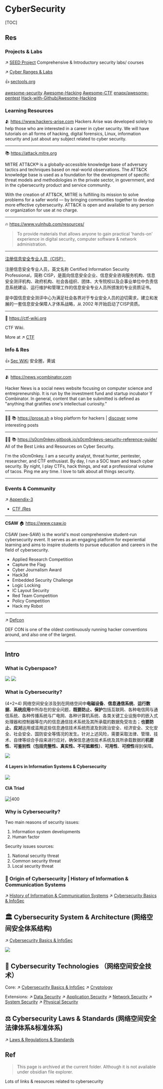 # CyberSecurity

[TOC]



## Res
### Projects & Labs
↗ [SEED Project](☠️%20Kill%20Chain/🎯%20Cyber%20Ranges%20&%20Labs/🧪%20Labs/SEED%20Project/SEED%20Project.md) 
Comprehensive & Introductory security labs/ courses

↗ [Cyber Ranges & Labs](☠️%20Kill%20Chain/🎯%20Cyber%20Ranges%20&%20Labs/Cyber%20Ranges%20&%20Labs.md)

👍 [sectools.org](https://sectools.org)

[awesome-security](https://github.com/sbilly/awesome-security) 
[Awesome-Hacking](https://github.com/Hack-with-Github/Awesome-Hacking) 
[Awesome-CTF](https://github.com/apsdehal/awesome-ctf)
[enaqx/awesome-pentest](https://github.com/enaqx/awesome-pentest)
[Hack-with-Github/Awesome-Hacking](https://github.com/Hack-with-Github/Awesome-Hacking) 


### Learning Resources
🫂 https://www.hackers-arise.com
Hackers Arise was developed solely to help those who are interested in a career in cyber security. We will have tutorials on all forms of hacking, digital forensics, Linux, information security and just about any subject related to cyber security.


---
📚 https://attack.mitre.org

MITRE ATT&CK® is a globally-accessible knowledge base of adversary tactics and techniques based on real-world observations. The ATT&CK knowledge base is used as a foundation for the development of specific threat models and methodologies in the private sector, in government, and in the cybersecurity product and service community.

With the creation of ATT&CK, MITRE is fulfilling its mission to solve problems for a safer world — by bringing communities together to develop more effective cybersecurity. ATT&CK is open and available to any person or organization for use at no charge.


---
🔥 https://www.vulnhub.com/resources/
> To provide materials that allows anyone to gain practical 'hands-on' experience in digital security, computer software & network administration.


---
[注册信息安全专业人员（CISP）](https://www.nisphome.cn/article-detail?id=143)

注册信息安全专业人员，英文名称 Certified Information Security Professional，简称 CISP，是面向信息安全企业、信息安全咨询服务机构、信息安全测评机构、政府机构、社会各组织、团体、大专院校以及企事业单位中负责信息系统建设、运行维护和管理工作的信息安全专业人员所颁发的专业资质证书。

是中国信息安全测评中心为满足社会各界对于专业安全人员的迫切需求，建立和发展的一套信息安全保障人才体系战略，从 2002 年开始启动了CISP资质。


---
👻 https://ctf-wiki.org

CTF Wiki.

More at ↗ [CTF](🥇%20Best%20Practice/👻%20CTF/CTF.md)


### Info & Res
👍 [Sec WiKi](https://www.sec-wiki.com/)
安全圈，黄诚

---
🫂 https://news.ycombinator.com

Hacker News is a social news website focusing on computer science and entrepreneurship. It is run by the investment fund and startup incubator Y Combinator. In general, content that can be submitted is defined as "anything that gratifies one's intellectual curiosity."

---
👨‍💻 📚 https://prose.sh
a blog platform for hackers | [discover](https://prose.sh/read) some interesting posts

---
👨‍💻 📚 https://s0cm0nkey.gitbook.io/s0cm0nkeys-security-reference-guide/
All of the Best Links and Resources on Cyber Security.

I'm the s0cm0nkey. I am a security analyst, threat hunter, pentester, researcher, and CTF enthusiast. By day, I run a SOC team and teach cyber security. By night, I play CTFs, hack things, and eat a professional volume of tacos. Ping me any time. I love to talk about all things security.

---

### Events & Community
↗️ [Appendix-3](🥇%20Best%20Practice/👻%20CTF/📌%20Appendix/Appendix-3.md)
- [CTF /Res](🥇%20Best%20Practice/👻%20CTF/Road%20To%20CTF.md)

---
**CSAW**
🏠 https://www.csaw.io

CSAW (see-SAW) is the world's most comprehensive student-run cybersecurity event. It serves as an engaging platform for experiential learning and aims to inspire students to pursue education and careers in the field of cybersecurity.
- Applied Research Competition
- Capture the Flag
- Cyber Journalism Award
- Hack3d
- Embedded Security Challenge
- Logic Locking
- IC Layout Security
- Red Team Competition
- Policy Competition
- Hack my Robot


---
↗ [Defcon](📆%20Conference%20&%20Events/Defcon.md)

DEF CON is one of the oldest continuously running hacker conventions around, and also one of the largest.

---



## Intro
### What is Cyberspace?
![](../../Assets/Pics/Screenshot%202023-10-08%20at%208.42.17AM.png)
![](../../Assets/Pics/Screenshot%202023-10-08%20at%208.44.46AM.png)


### What is Cybersecurity?
(4+2+4)
网络空间安全涉及到在网络空间中**电磁设备**、**信息通信系统**、**运行数据**、**系统应用**中所存在的安全问题，**既要防止、保护**包括互联网、各种电信网与通信系统、各种传播系统与广电网、各种计算机系统、各类关键工业设施中的嵌入式处理器和控制器等在内的信息通信技术系统及其所承载的数据免受攻击；**也要防止、应对**运用或滥用这些信息通信技术系统而波及到政治安全、经济安全、文化安全、社会安全、国防安全等情况的发生。针对上述风险，需要采取法律、管理、技术、自律等综合手段来进行应对，确保信息通信技术系统及其所承载数据的**机密性**、**可鉴别性（包括完整性、真实性、不可抵赖性）**、**可用性**、**可控性**得到保障。

![](../../Assets/Pics/Screenshot%202023-10-08%20at%208.58.11AM.png)

#### 4 Layers in Information Systems & Cybersecurity
![](../../Assets/Pics/Screenshot%202023-10-08%20at%208.51.19AM.png)

#### CIA Triad
![|400](../../../Assets/Pics/1920px-CIAJMK1209-en.svg.png)

### Why is Cybersecurity?
Two main reasons of security issues:
1. Information system developments
2. Human factor

Security issues sources:
1. National security threat
2. Common security threat
3. Local security threat


### 📜 Origin of Cybersecurity | History of Information & Communication Systems
↗ [History of Information & Communication Systems](History%20of%20Information%20&%20Communication%20Systems.md)
↗ [Cybersecurity Basics & InfoSec](🏰%20Cybersecurity%20Basics%20&%20InfoSec/Cybersecurity%20Basics%20&%20InfoSec.md)



## 🏛️ Cybersecurity System & Architecture (网络空间安全体系结构)
↗ [Cybersecurity Basics & InfoSec](🏰%20Cybersecurity%20Basics%20&%20InfoSec/Cybersecurity%20Basics%20&%20InfoSec.md)

![](../../Assets/Pics/Pasted%20image%2020231008171558.png)


## 📡 Cybersecurity Technologies （网络空间安全技术）
Core: 
↗ [Cybersecurity Basics & InfoSec](🏰%20Cybersecurity%20Basics%20&%20InfoSec/Cybersecurity%20Basics%20&%20InfoSec.md)
↗ [Cryptology](🚬%20Cryptology/Cryptology.md)

Extensions:
↗ [Data Security](Data%20Security/Data%20Security.md)
↗ [Application Security](Application%20Security/Application%20Security.md)
↗ [Network Security](Network%20Security/Network%20Security.md)
↗ [System Security](System%20Security/System%20Security.md)
↗ [Physical Security](Physical%20Security/Physical%20Security.md)



## ⚖️ Cybersecurity Laws & Standards (网络空间安全法律体系&标准体系)
↗ [Laws & Regulations & Standards](🏰%20Cybersecurity%20Basics%20&%20InfoSec/👩🏻‍⚖️%20Laws%20&%20Regulations%20&%20Standards/Laws%20&%20Regulations%20&%20Standards.md)



## Ref
[👍《计算机网络安全教程》读书笔记]: https://bye-lemon.github.io/post/f2f7/

[👍 网络空间安全与风险管理 - 提纲]: https://www.cnblogs.com/limonene0x/p/15721557.html

> This page is archived at the current folder. Although it is not available under obsidian file explorer. 

[《国家网络空间安全战略》全文 | 中华人民共和国国家互联网信息办公室，中央网络安全和信息化委员会办公室]: http://www.cac.gov.cn/2016-12/27/c_1120195926.htm

[👍 👍 Hakluke's huge list of resources for beginner hackers]: https://labs.detectify.com/2021/08/24/hakluke-list-resources-for-beginner-hackers-2021/

Lots of links & resources related to cybersecurity
